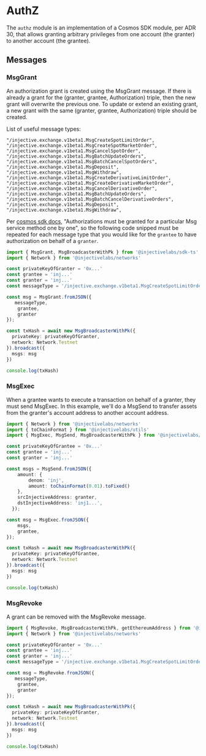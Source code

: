 # AuthZ

The `authz` module is an implementation of a Cosmos SDK module, per ADR 30, that allows granting arbitrary privileges from one account (the granter) to another account (the grantee).

## Messages

### MsgGrant

An authorization grant is created using the MsgGrant message. If there is already a grant for the (granter, grantee, Authorization) triple, then the new grant will overwrite the previous one. To update or extend an existing grant, a new grant with the same (granter, grantee, Authorization) triple should be created.

List of useful message types:

```
"/injective.exchange.v1beta1.MsgCreateSpotLimitOrder",
"/injective.exchange.v1beta1.MsgCreateSpotMarketOrder",
"/injective.exchange.v1beta1.MsgCancelSpotOrder",
"/injective.exchange.v1beta1.MsgBatchUpdateOrders",
"/injective.exchange.v1beta1.MsgBatchCancelSpotOrders",
"/injective.exchange.v1beta1.MsgDeposit",
"/injective.exchange.v1beta1.MsgWithdraw",
"/injective.exchange.v1beta1.MsgCreateDerivativeLimitOrder",
"/injective.exchange.v1beta1.MsgCreateDerivativeMarketOrder",
"/injective.exchange.v1beta1.MsgCancelDerivativeOrder",
"/injective.exchange.v1beta1.MsgBatchUpdateOrders",
"/injective.exchange.v1beta1.MsgBatchCancelDerivativeOrders",
"/injective.exchange.v1beta1.MsgDeposit",
"/injective.exchange.v1beta1.MsgWithdraw",
```

Per [cosmos sdk docs](https://docs.cosmos.network/main/modules/authz), "Authorizations must be granted for a particular Msg service method one by one", so the following code snipped must be repeated for each message type that you would like for the `grantee` to have authorization on behalf of a `granter`.

```ts
import { MsgGrant, MsgBroadcasterWithPk } from '@injectivelabs/sdk-ts'
import { Network } from '@injectivelabs/networks'

const privateKeyOfGranter = '0x...'
const grantee = 'inj...'
const granter = 'inj...'
const messageType = '/injective.exchange.v1beta1.MsgCreateSpotLimitOrder' /* example message type */

const msg = MsgGrant.fromJSON({
   messageType,
    grantee,
    granter
});

const txHash = await new MsgBroadcasterWithPk({
  privateKey: privateKeyOfGranter,
  network: Network.Testnet
}).broadcast({
  msgs: msg
})

console.log(txHash)
```

### MsgExec

When a grantee wants to execute a transaction on behalf of a granter, they must send MsgExec. In this example, we'll do a MsgSend to transfer assets from the granter's account address to another account address.

```ts
import { Network } from '@injectivelabs/networks'
import { toChainFormat } from '@injectivelabs/utils'
import { MsgExec, MsgSend, MsgBroadcasterWithPk } from '@injectivelabs/sdk-ts'

const privateKeyOfGrantee = '0x...'
const grantee = 'inj...'
const granter = 'inj...'

const msgs = MsgSend.fromJSON({
    amount: {
        denom: 'inj',
        amount: toChainFormat(0.01).toFixed()
    },
    srcInjectiveAddress: granter,
    dstInjectiveAddress: 'inj1...',
  });

const msg = MsgExec.fromJSON({
    msgs,
    grantee,
});

const txHash = await new MsgBroadcasterWithPk({
  privateKey: privateKeyOfGrantee,
  network: Network.Testnet
}).broadcast({
  msgs: msg
})

console.log(txHash)
```

### MsgRevoke

A grant can be removed with the MsgRevoke message.

```ts
import { MsgRevoke, MsgBroadcasterWithPk, getEthereumAddress } from '@injectivelabs/sdk-ts'
import { Network } from '@injectivelabs/networks'

const privateKeyOfGranter = '0x...'
const grantee = 'inj...'
const granter = 'inj...'
const messageType = '/injective.exchange.v1beta1.MsgCreateSpotLimitOrder' /* example message type */

const msg = MsgRevoke.fromJSON({
   messageType,
    grantee,
    granter
});

const txHash = await new MsgBroadcasterWithPk({
  privateKey: privateKeyOfGranter,
  network: Network.Testnet
}).broadcast({
  msgs: msg
})

console.log(txHash)
```
